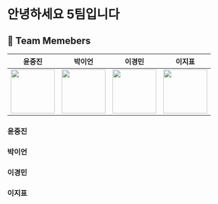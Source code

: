 # 안녕하세요 5팀입니다

## 👀 Team Memebers

<div align="center">

| <center>윤중진</center>                                                                                  | <center>박이언</center>                                                                                | <center>이경민</center>                                                                                  | <center>이지표</center>                                                                                      |
|-------------------------------------------------------------------------------------------------------|-----------------------------------------------------------------------------------------------------|-------------------------------------------------------------------------------------------------------|-----------------------------------------------------------------------------------------------------------|
| <a href="https://github.com/kariskan"><img width="100px" src="https://github.com/kariskan.png" /></a> | <a href="https://github.com/Lechros"><img width="100px" src="https://github.com/Lechros.png" /></a> | <a href="https://github.com/tidavid1"><img width="100px" src="https://github.com/tidavid1.png" /></a> | <a href="https://github.com/hellomatia"><img width="100px" src="https://github.com/hellomatia.png" /></a> |

</div>

### 윤중진

### 박이언

### 이경민

### 이지표
